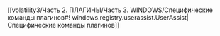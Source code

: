 ```bash

```
[[volatility3/Часть 2. ПЛАГИНЫ/Часть 3. WINDOWS/Специфические команды плагинов#! windows.registry.userassist.UserAssist|Специфические команды плагинов]]

